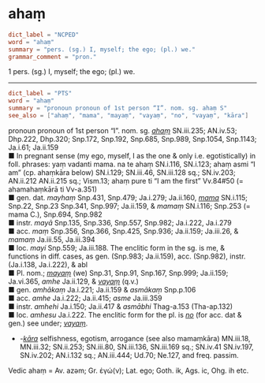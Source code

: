 # ahaṃ

``` toml
dict_label = "NCPED"
word = "ahaṃ"
summary = "pers. (sg.) I, myself; the ego; (pl.) we."
grammar_comment = "pron."
```

1 pers. (sg.) I, myself; the ego; (pl.) we.

--------------------

``` toml
dict_label = "PTS"
word = "ahaṃ"
summary = "pronoun pronoun of 1st person “I”. nom. sg. ahaṃ S"
see_also = ["ahaṃ", "mama", "mayaṃ", "vayaṃ", "no", "vayaṃ", "kāra"]
```

pronoun pronoun of 1st person “I”. nom. sg. *[ahaṃ](ahaṃ.md)* SN.iii.235; AN.iv.53; Dhp.222, Dhp.320; Snp.172, Snp.192, Snp.685, Snp.989, Snp.1054, Snp.1143; Ja.i.61; Ja.ii.159  
■ In pregnant sense (my ego, myself, I as the one & only i.e. egotistically) in foll. phrases: yaṃ vadanti mama. na te ahaṃ SN.i.116, SN.i.123; ahaṃ asmi “I am” (cp. ahaṃkāra below) SN.i.129; SN.iii.46, SN.iii.128 sq.; SN.iv.203; AN.ii.212 AN.ii.215 sq.; Vism.13; ahaṃ pure ti “I am the first” Vv.84#50 (= ahamahaṃkārā ti Vv\-a.351)  
■ gen. dat. *mayhaṃ* Snp.431, Snp.479; Ja.i.279; Ja.ii.160, *[mama](mama.md)* SN.i.115; Snp.22, Snp.23 Snp.341, Snp.997; Ja.ii.159, & *mamaṃ* SN.i.116; Snp.253 (= mama C.), Snp.694, Snp.982  
■ instr. *mayā* Snp.135, Snp.336, Snp.557, Snp.982; Ja.i.222, Ja.i.279  
■ acc. *maṃ* Snp.356, Snp.366, Snp.425, Snp.936; Ja.ii.159; Ja.iii.26, & *mamaṃ* Ja.iii.55, Ja.iii.394  
■ loc. *mayi* Snp.559; Ja.iii.188. The enclitic form in the sg. is me, & functions in diff. cases, as gen. (Snp.983; Ja.ii.159), acc. (Snp.982), instr. (Ja.i.138, Ja.i.222), & abl  
■ Pl. nom.; *[mayaṃ](mayaṃ.md)* (we) Snp.31, Snp.91, Snp.167, Snp.999; Ja.ii.159; Ja.vi.365, *amhe* Ja.ii.129, & *[vayaṃ](vayaṃ.md)* (q.v.)  
■ gen. *amhākaṃ* Ja.i.221; Ja.ii.159 & *asmākaṃ* Snp.p.106  
■ acc. *amhe* Ja.i.222; Ja.ii.415; *asme* Ja.iii.359  
■ instr. *amhehi* Ja.i.150; Ja.ii.417 & *asmābhi* Thag\-a.153 (Tha\-ap.132)  
■ loc. *amhesu* Ja.i.222. The enclitic form for the pl. is *[no](no.md)* (for acc. dat & gen.) see under; *[vayaṃ](vayaṃ.md)*.

* *\-[kāra](kāra.md)* selfishness, egotism, arrogance (see also mamaṃkāra) MN.iii.18, MN.iii.32; SN.ii.253; SN.iii.80, SN.iii.136, SN.iii.169 sq.; SN.iv.41 SN.iv.197, SN.iv.202; AN.i.132 sq.; AN.iii.444; Ud.70; Ne.127, and freq. passim.

Vedic ahaṃ = Av. azəm; Gr. ἐγώ(ν); Lat. ego; Goth. ik, Ags. ic, Ohg. ih etc.

